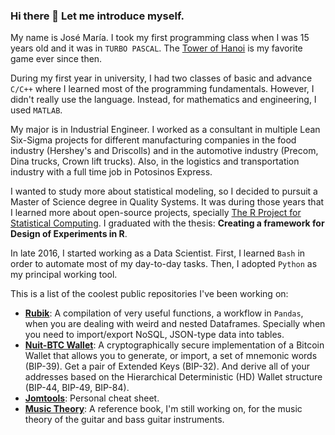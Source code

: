 ### Hi there 🦡 Let me introduce myself.

My name is José María. I took my first programming class when I was 15 years old and it was in `TURBO PASCAL`. The [Tower of Hanoi](https://en.wikipedia.org/wiki/Tower_of_Hanoi) is my favorite game ever since then.

During my first year in university, I had two classes of basic and advance `C/C++` where I learned most of the programming fundamentals. However, I didn't really use the language. Instead, for mathematics and engineering, I used `MATLAB`.

My major is in Industrial Engineer. I worked as a consultant in multiple Lean Six-Sigma projects for different manufacturing companies in the food industry (Hershey's and Driscolls) and in the automotive industry (Precom, Dina trucks, Crown lift trucks). Also, in the logistics and transportation industry with a full time job in Potosinos Express. 

I wanted to study more about statistical modeling, so I decided to pursuit a Master of Science degree in Quality Systems. It was during those years that I learned more about open-source projects, specially [The R Project for Statistical Computing](https://www.r-project.org/). I graduated with the thesis: **Creating a framework for Design of Experiments in R**.

In late 2016, I started working as a Data Scientist. First, I learned `Bash` in order to automate most of my day-to-day tasks. Then, I adopted `Python` as my principal working tool.

This is a list of the coolest public repositories I've been working on:

- [**Rubik**](https://github.com/josemariasosa/rubik): A compilation of very useful functions, a workflow in `Pandas`, when you are dealing with weird and nested Dataframes. Specially when you need to import/export NoSQL, JSON-type data into tables.
- [**Nuit-BTC Wallet**](https://github.com/josemariasosa/nuit-btc): A cryptographically secure implementation of a Bitcoin Wallet that allows you to generate, or import, a set of mnemonic words (BIP-39). Get a pair of Extended Keys (BIP-32). And derive all of your addresses based on the Hierarchical Deterministic (HD) Wallet structure (BIP-44, BIP-49, BIP-84).
- [**Jomtools**](https://github.com/josemariasosa/jomtools): Personal cheat sheet.
- [**Music Theory**](https://github.com/josemariasosa/music-theory): A reference book, I'm still working on, for the music theory of the guitar and bass guitar instruments.


<!--
**josemariasosa/josemariasosa** is a ✨ _special_ ✨ repository because its `README.md` (this file) appears on your GitHub profile.

Here are some ideas to get you started:

- 🔭 I’m currently working on ...
- 🌱 I’m currently learning ...
- 👯 I’m looking to collaborate on ...
- 🤔 I’m looking for help with ...
- 💬 Ask me about ...
- 📫 How to reach me: ...
- 😄 Pronouns: ...
- ⚡ Fun fact: ...
-->
